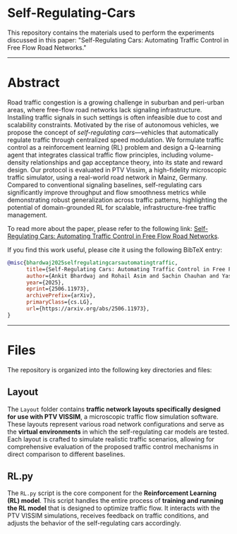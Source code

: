 # Self-Regulating-Cars

This repository contains the materials used to perform the experiments discussed in this paper: "Self-Regulating Cars: Automating Traffic Control in Free Flow Road Networks."

---
# Abstract

Road traffic congestion is a growing challenge in suburban and peri-urban areas, where free-flow road networks lack signaling infrastructure. Installing traffic signals in such settings is often infeasible due to cost  and scalability constraints. Motivated by the rise of autonomous vehicles, we propose the concept of *self-regulating cars*—vehicles that automatically regulate traffic through centralized speed modulation. We formulate traffic control as a reinforcement learning (RL) problem and design a Q-learning agent that integrates classical traffic flow principles, including volume-density relationships and gap acceptance theory, into its state and reward design. Our protocol is evaluated in PTV Vissim, a high-fidelity microscopic traffic simulator, using a real-world road network in Mainz, Germany. Compared to conventional signaling baselines, self-regulating cars significantly improve throughput and flow smoothness metrics while demonstrating robust generalization across traffic patterns, highlighting the potential of domain-grounded RL for scalable, infrastructure-free traffic management.

To read more about the paper, please refer to the following link: [Self-Regulating Cars: Automating Traffic Control in Free Flow Road Networks](https://arxiv.org/abs/2506.11973).

If you find this work useful, please cite it using the following BibTeX entry:

```bibtex
@misc{bhardwaj2025selfregulatingcarsautomatingtraffic,
      title={Self-Regulating Cars: Automating Traffic Control in Free Flow Road Networks}, 
      author={Ankit Bhardwaj and Rohail Asim and Sachin Chauhan and Yasir Zaki and Lakshminarayanan Subramanian},
      year={2025},
      eprint={2506.11973},
      archivePrefix={arXiv},
      primaryClass={cs.LG},
      url={https://arxiv.org/abs/2506.11973}, 
}
```

---
# Files

The repository is organized into the following key directories and files:

## Layout
The `Layout` folder contains **traffic network layouts specifically designed for use with PTV VISSIM**, a microscopic traffic flow simulation software. These layouts represent various road network configurations and serve as the **virtual environments** in which the self-regulating car models are tested. Each layout is crafted to simulate realistic traffic scenarios, allowing for comprehensive evaluation of the proposed traffic control mechanisms in direct comparison to different baselines.

## RL.py
The `RL.py` script is the core component for the **Reinforcement Learning (RL) model**. This script handles the entire process of **training and running the RL model** that is designed to optimize traffic flow. It interacts with the PTV VISSIM simulations, receives feedback on traffic conditions, and adjusts the behavior of the self-regulating cars accordingly.
